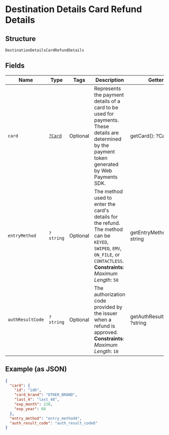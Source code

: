 
# Destination Details Card Refund Details

## Structure

`DestinationDetailsCardRefundDetails`

## Fields

| Name | Type | Tags | Description | Getter | Setter |
|  --- | --- | --- | --- | --- | --- |
| `card` | [`?Card`](../../doc/models/card.md) | Optional | Represents the payment details of a card to be used for payments. These<br>details are determined by the payment token generated by Web Payments SDK. | getCard(): ?Card | setCard(?Card card): void |
| `entryMethod` | `?string` | Optional | The method used to enter the card's details for the refund. The method can be<br>`KEYED`, `SWIPED`, `EMV`, `ON_FILE`, or `CONTACTLESS`.<br>**Constraints**: *Maximum Length*: `50` | getEntryMethod(): ?string | setEntryMethod(?string entryMethod): void |
| `authResultCode` | `?string` | Optional | The authorization code provided by the issuer when a refund is approved.<br>**Constraints**: *Maximum Length*: `10` | getAuthResultCode(): ?string | setAuthResultCode(?string authResultCode): void |

## Example (as JSON)

```json
{
  "card": {
    "id": "id6",
    "card_brand": "OTHER_BRAND",
    "last_4": "last_48",
    "exp_month": 228,
    "exp_year": 68
  },
  "entry_method": "entry_method4",
  "auth_result_code": "auth_result_code6"
}
```

